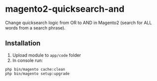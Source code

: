 # magento2-quicksearch-and
Change quicksearch logic from OR to AND in Magento2 (search for ALL words from a search phrase).

## Installation
1. Upload module to `app/code` folder
2. In console run:
```
php bin/magento cache:clean
php bin/magento setup:upgrade
```